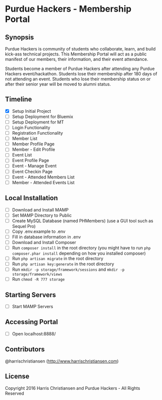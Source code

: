 # Purdue Hackers - Membership Portal

## Synopsis

Purdue Hackers is community of students who collaborate, learn, and build kick-ass technical projects. This Membership Portal will act as a public manifest of our members, their information, and their event attendance.  

Students become a member of Purdue Hackers after attending any Purdue Hackers event/hackathon. Students lose their membership after 180 days of not attending an event. Students who lose their membership status on or after their senior year will be moved to alumni status.  

## Timeline
- [X] Setup Initial Project
- [ ] Setup Deployment for Bluemix
- [ ] Setup Deployment for MT
- [ ] Login Functionality
- [ ] Registration Functionality
- [ ] Member List
- [ ] Member Profile Page
- [ ] Member - Edit Profile
- [ ] Event List
- [ ] Event Profile Page
- [ ] Event - Manage Event
- [ ] Event Checkin Page
- [ ] Event - Attended Members List
- [ ] Member - Attended Events List

## Local Installation  

- [ ] Download and Install MAMP  
- [ ] Set MAMP Directory to Public  
- [ ] Create MySQL Database (named PHMembers) (use a GUI tool such as Sequel Pro)  
- [ ] Copy .env.example to .env  
- [ ] Fill in database information in .env  
- [ ] Download and Install Composer  
- [ ] Run `composer install` in the root directory (you might have to run `php composer.phar install` depending on how you installed composer)  
- [ ] Run `php artisan migrate` in the root directory  
- [ ] Run `php artisan key:generate` in the root directory  
- [ ] Run `mkdir -p storage/framework/sessions` and `mkdir -p storage/framework/views`  
- [ ] Run `chmod -R 777 storage`  

## Starting Servers

- [ ] Start MAMP Servers  

## Accessing Portal

- [ ] Open localhost:8888/  

## Contributors

@harrischristiansen (http://www.harrischristiansen.com)  

## License

Copyright 2016 Harris Christiansen and Purdue Hackers - All Rights Reserved  


